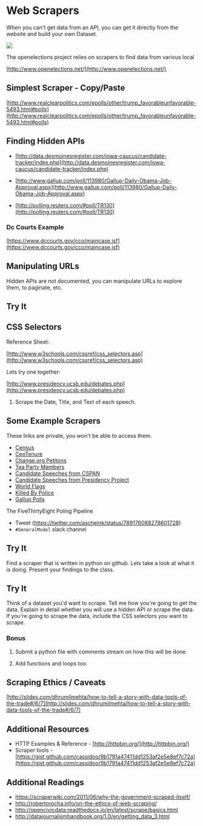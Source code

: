 # Web Scrapers

When you can't get data from an API, you can get it directly from the website and build your own Dataset.

![](https://www.evernote.com/shard/s150/sh/cbe07b70-82f9-4b8f-ade1-52811cb37740/63ec04884b9dd804/res/bb10829c-30f3-4558-a00e-e75b46fde1f2/skitch.png?resizeSmall&width=832)

The openelections project relies on scrapers to find data from various local

[http://www.openelections.net/](http://www.openelections.net/)

## Simplest Scraper - Copy/Paste
[http://www.realclearpolitics.com/epolls/other/trump_favorableunfavorable-5493.html#polls](http://www.realclearpolitics.com/epolls/other/trump_favorableunfavorable-5493.html#polls)

## Finding Hidden APIs
* [http://data.desmoinesregister.com/iowa-caucus/candidate-tracker/index.php](http://data.desmoinesregister.com/iowa-caucus/candidate-tracker/index.php)

* [http://www.gallup.com/poll/113980/Gallup-Daily-Obama-Job-Approval.aspx](http://www.gallup.com/poll/113980/Gallup-Daily-Obama-Job-Approval.aspx)

* [http://polling.reuters.com/#poll/TR130](http://polling.reuters.com/#poll/TR130)

### Dc Courts Example
[https://www.dccourts.gov/cco/maincase.jsf](https://www.dccourts.gov/cco/maincase.jsf)

## Manipulating URLs
Hidden APIs are not documented, you can manipulate URLs to explore them, to paginate, etc.

## Try It


## CSS Selectors

Reference Sheet:

[http://www.w3schools.com/cssref/css_selectors.asp](http://www.w3schools.com/cssref/css_selectors.asp)

Lets try one together:

[http://www.presidency.ucsb.edu/debates.php](http://www.presidency.ucsb.edu/debates.php)

1. Scrape the Date, Title, and Text of each speech.

## Some Example Scrapers

These links are private, you won't be able to access them.

* [Census](https://github.com/fivethirtyeight/scrapers/blob/master/census/historical_age.py)
* [CeoTenure](https://github.com/fivethirtyeight/scrapers/blob/master/ceotenure/worldofceos.py)
* [Change.org Petitons](https://github.com/fivethirtyeight/scrapers/blob/master/change_org/scrape.py)
* [Tea Party Members](https://github.com/fivethirtyeight/scrapers/blob/master/congress/scrape_teaparty.py)
* [Candidate Speeches from CSPAN](https://github.com/fivethirtyeight/scrapers/blob/master/cspan/scrape.rb)
* [Candidate Speeches from Presidency Project](https://github.com/fivethirtyeight/scrapers/blob/master/presidency_project/scraper.rb)
* [World Flags](https://github.com/fivethirtyeight/scrapers/tree/master/flagscraper)
* [Killed By Police](https://github.com/fivethirtyeight/scrapers/blob/master/killedbypolice/killedbypolice.py)
* [Gallup Polls](https://github.com/fivethirtyeight/scrapers/blob/master/gallupscraper/scrape.py)

The FiveThirtyEight Poling Pipeline

* Tweet (https://twitter.com/ascheink/status/789176088278601728)
* `#GeneralModel` slack channel

## Try It

Find a scraper that is written in python on github. Lets take a look at what it is doing. Present your findings to the class.

## Try It
Think of a dataset you'd want to scrape. Tell me how you're going to get the data. Explain in detail whether you will use a hidden API or scrape the data. If you're going to scrape the data, include the CSS selectors you want to scrape. 

### Bonus 
1. Submit a python file with comments stream on how this will be done. 

2. Add functions and loops too. 

## Scraping Ethics / Caveats

[http://slides.com/dhrumilmehta/how-to-tell-a-story-with-data-tools-of-the-trade#/6/7](http://slides.com/dhrumilmehta/how-to-tell-a-story-with-data-tools-of-the-trade#/6/7)

## Additional Resources

* HTTP Examples & Reference - [http://httpbin.org/](http://httpbin.org/)
* Scraper tools - [https://gist.github.com/cassidoo/9b1791a47411dd1253af2e5e8ef7c72a](https://gist.github.com/cassidoo/9b1791a47411dd1253af2e5e8ef7c72a)

## Additional Readings
* https://scraperwiki.com/2011/06/why-the-government-scraped-itself/
* http://robertorocha.info/on-the-ethics-of-web-scraping/
* http://opencivicdata.readthedocs.io/en/latest/scrape/basics.html
* http://datajournalismhandbook.org/1.0/en/getting_data_3.html